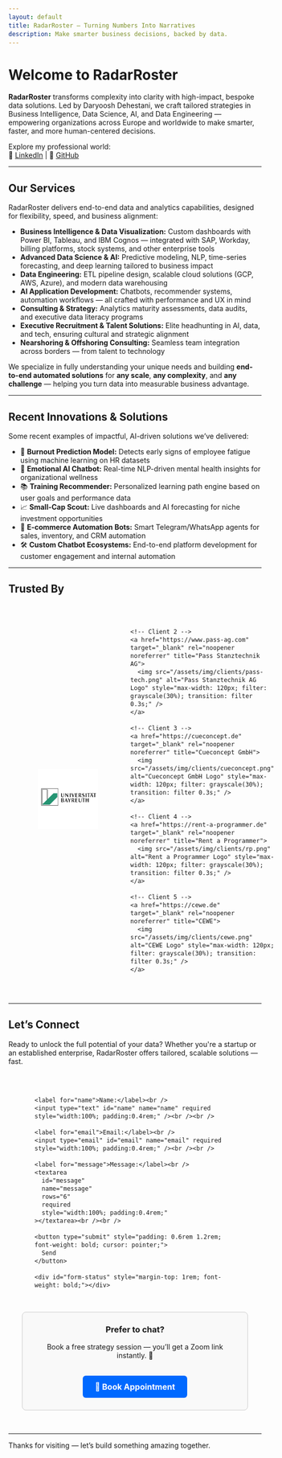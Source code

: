```yaml
---
layout: default
title: RadarRoster – Turning Numbers Into Narratives
description: Make smarter business decisions, backed by data.
---
```


# Welcome to RadarRoster

**RadarRoster** transforms complexity into clarity with high-impact, bespoke data solutions. Led by Daryoosh Dehestani, we craft tailored strategies in Business Intelligence, Data Science, AI, and Data Engineering — empowering organizations across Europe and worldwide to make smarter, faster, and more human-centered decisions.

Explore my professional world:  
🔗 [LinkedIn](https://www.linkedin.com/in/daryooshdehestani/) | 🔗 [GitHub](https://github.com/dda-oo)

---

## Our Services

RadarRoster delivers end-to-end data and analytics capabilities, designed for flexibility, speed, and business alignment:

- **Business Intelligence & Data Visualization:** Custom dashboards with Power BI, Tableau, and IBM Cognos — integrated with SAP, Workday, billing platforms, stock systems, and other enterprise tools  
- **Advanced Data Science & AI:** Predictive modeling, NLP, time-series forecasting, and deep learning tailored to business impact  
- **Data Engineering:** ETL pipeline design, scalable cloud solutions (GCP, AWS, Azure), and modern data warehousing  
- **AI Application Development:** Chatbots, recommender systems, automation workflows — all crafted with performance and UX in mind  
- **Consulting & Strategy:** Analytics maturity assessments, data audits, and executive data literacy programs  
- **Executive Recruitment & Talent Solutions:** Elite headhunting in AI, data, and tech, ensuring cultural and strategic alignment  
- **Nearshoring & Offshoring Consulting:** Seamless team integration across borders — from talent to technology

We specialize in fully understanding your unique needs and building **end-to-end automated solutions** for **any scale**, **any complexity**, and **any challenge** — helping you turn data into measurable business advantage.

---

## Recent Innovations & Solutions

Some recent examples of impactful, AI-driven solutions we’ve delivered:

- 🧠 **Burnout Prediction Model:** Detects early signs of employee fatigue using machine learning on HR datasets  
- 💬 **Emotional AI Chatbot:** Real-time NLP-driven mental health insights for organizational wellness  
- 📚 **Training Recommender:** Personalized learning path engine based on user goals and performance data  
- 📈 **Small-Cap Scout:** Live dashboards and AI forecasting for niche investment opportunities  
- 🤖 **E-commerce Automation Bots:** Smart Telegram/WhatsApp agents for sales, inventory, and CRM automation  
- 🛠️ **Custom Chatbot Ecosystems:** End-to-end platform development for customer engagement and internal automation  

---

## Trusted By

<section id="clients" style="padding: 2rem 0;">
  <div class="clients-logos" style="
    display: grid;
    grid-template-columns: repeat(auto-fit, minmax(120px, 1fr));
    gap: 2rem;
    justify-items: center;
    align-items: center;
    max-width: 1000px;
    margin: 0 auto;
  ">
    <!-- Client 1 -->
    <a href="https://www.uni-bayreuth.de" target="_blank" rel="noopener noreferrer" title="University of Bayreuth">
      <img src="/assets/img/clients/ubt.jpg" alt="University of Bayreuth" style="max-width: 120px; filter: grayscale(30%); transition: filter 0.3s;" />
    </a>

    <!-- Client 2 -->
    <a href="https://www.pass-ag.com" target="_blank" rel="noopener noreferrer" title="Pass Stanztechnik AG">
      <img src="/assets/img/clients/pass-tech.png" alt="Pass Stanztechnik AG Logo" style="max-width: 120px; filter: grayscale(30%); transition: filter 0.3s;" />
    </a>

    <!-- Client 3 -->
    <a href="https://cueconcept.de" target="_blank" rel="noopener noreferrer" title="Cueconcept GmbH">
      <img src="/assets/img/clients/cueconcept.png" alt="Cueconcept GmbH Logo" style="max-width: 120px; filter: grayscale(30%); transition: filter 0.3s;" />
    </a>

    <!-- Client 4 -->
    <a href="https://rent-a-programmer.de" target="_blank" rel="noopener noreferrer" title="Rent a Programmer">
      <img src="/assets/img/clients/rp.png" alt="Rent a Programmer Logo" style="max-width: 120px; filter: grayscale(30%); transition: filter 0.3s;" />
    </a>

    <!-- Client 5 -->
    <a href="https://cewe.de" target="_blank" rel="noopener noreferrer" title="CEWE">
      <img src="/assets/img/clients/cewe.png" alt="CEWE Logo" style="max-width: 120px; filter: grayscale(30%); transition: filter 0.3s;" />
    </a>
  </div>
</section>


---

## Let’s Connect

Ready to unlock the full potential of your data? Whether you're a startup or an established enterprise, RadarRoster offers tailored, scalable solutions — fast.

<div style="display: flex; flex-wrap: wrap; justify-content: center; gap: 2rem; align-items: flex-start; padding: 2rem 0;">

  <!-- Contact Form -->
  <form
    id="contact-form"
    action="https://formsubmit.co/dehestani@radarroster.com"
    method="POST"
    style="flex: 1 1 320px; max-width: 400px;"
  >
    <input type="hidden" name="_captcha" value="false" />
    <input type="text" name="_honey" style="display: none;" />

    <label for="name">Name:</label><br />
    <input type="text" id="name" name="name" required style="width:100%; padding:0.4rem;" /><br /><br />

    <label for="email">Email:</label><br />
    <input type="email" id="email" name="email" required style="width:100%; padding:0.4rem;" /><br /><br />

    <label for="message">Message:</label><br />
    <textarea
      id="message"
      name="message"
      rows="6"
      required
      style="width:100%; padding:0.4rem;"
    ></textarea><br /><br />

    <button type="submit" style="padding: 0.6rem 1.2rem; font-weight: bold; cursor: pointer;">
      Send
    </button>

    <div id="form-status" style="margin-top: 1rem; font-weight: bold;"></div>
  </form>

  <!-- Calendly Embed or CTA Box -->
<div style="flex: 1 1 320px; max-width: 400px; border: 1px solid #ccc; padding: 1.5rem; border-radius: 8px; text-align: center; background-color: #f9f9f9;">
  <h3 style="margin-top: 0;">Prefer to chat?</h3>
<p style="margin: 0.5rem 0 1rem;">
  Book a free strategy session — you’ll get a Zoom link instantly. 🎥
</p>
  <a
    href="https://calendly.com/radarroster/meeting"
    target="_blank"
    rel="noopener noreferrer"
    style="display: inline-block; margin-top: 1rem; padding: 0.75rem 1.5rem; background-color: #0069ff; color: white; text-decoration: none; border-radius: 6px; font-weight: bold; font-size: 1rem; transition: background-color 0.3s ease;"
    onmouseover="this.style.backgroundColor='#0053cc'"
    onmouseout="this.style.backgroundColor='#0069ff'"
  >
    📅 Book Appointment
  </a>
</div>
</div>

<script>
  document.getElementById("contact-form").addEventListener("submit", function (event) {
    event.preventDefault();
    const form = event.target;
    const formData = new FormData(form);
    fetch(form.action, {
      method: "POST",
      body: formData,
      headers: { Accept: "application/json" },
    })
      .then((response) => {
        if (response.ok) {
          form.reset();
          document.getElementById("form-status").textContent =
            "Thank you! I will get back to you shortly.";
        } else {
          document.getElementById("form-status").textContent =
            "Oops! There was an issue submitting your message.";
        }
      })
      .catch(() => {
        document.getElementById("form-status").textContent =
          "Oops! There was an issue submitting your message.";
      });
  });
</script>


---

Thanks for visiting — let’s build something amazing together.
